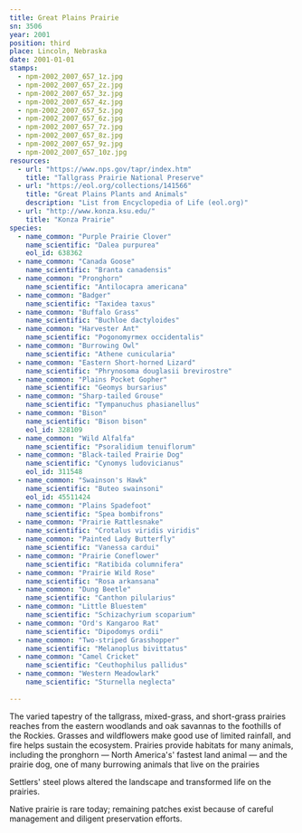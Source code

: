 ```yaml
---
title: Great Plains Prairie
sn: 3506
year: 2001
position: third
place: Lincoln, Nebraska
date: 2001-01-01
stamps:
  - npm-2002_2007_657_1z.jpg
  - npm-2002_2007_657_2z.jpg
  - npm-2002_2007_657_3z.jpg
  - npm-2002_2007_657_4z.jpg
  - npm-2002_2007_657_5z.jpg
  - npm-2002_2007_657_6z.jpg
  - npm-2002_2007_657_7z.jpg
  - npm-2002_2007_657_8z.jpg
  - npm-2002_2007_657_9z.jpg
  - npm-2002_2007_657_10z.jpg
resources:
  - url: "https://www.nps.gov/tapr/index.htm"
    title: "Tallgrass Prairie National Preserve"
  - url: "https://eol.org/collections/141566"
    title: "Great Plains Plants and Animals"
    description: "List from Encyclopedia of Life (eol.org)"
  - url: "http://www.konza.ksu.edu/"
    title: "Konza Prairie"
species:
  - name_common: "Purple Prairie Clover"    
    name_scientific: "Dalea purpurea"
    eol_id: 638362
  - name_common: "Canada Goose" 
    name_scientific: "Branta canadensis"
  - name_common: "Pronghorn"
    name_scientific: "Antilocapra americana"
  - name_common: "Badger" 
    name_scientific: "Taxidea taxus"
  - name_common: "Buffalo Grass"  
    name_scientific: "Buchloe dactyloides"
  - name_common: "Harvester Ant"
    name_scientific: "Pogonomyrmex occidentalis"
  - name_common: "Burrowing Owl"
    name_scientific: "Athene cunicularia"
  - name_common: "Eastern Short-horned Lizard"  
    name_scientific: "Phrynosoma douglasii brevirostre"
  - name_common: "Plains Pocket Gopher"
    name_scientific: "Geomys bursarius"
  - name_common: "Sharp-tailed Grouse"
    name_scientific: "Tympanuchus phasianellus"
  - name_common: "Bison"   
    name_scientific: "Bison bison"
    eol_id: 328109
  - name_common: "Wild Alfalfa"
    name_scientific: "Psoralidium tenuiflorum"
  - name_common: "Black-tailed Prairie Dog"
    name_scientific: "Cynomys ludovicianus"
    eol_id: 311548
  - name_common: "Swainson's Hawk"
    name_scientific: "Buteo swainsoni"
    eol_id: 45511424
  - name_common: "Plains Spadefoot"
    name_scientific: "Spea bombifrons"
  - name_common: "Prairie Rattlesnake"
    name_scientific: "Crotalus viridis viridis"
  - name_common: "Painted Lady Butterfly"
    name_scientific: "Vanessa cardui"
  - name_common: "Prairie Coneflower"
    name_scientific: "Ratibida columnifera"
  - name_common: "Prairie Wild Rose"  
    name_scientific: "Rosa arkansana"
  - name_common: "Dung Beetle" 
    name_scientific: "Canthon pilularius"
  - name_common: "Little Bluestem"
    name_scientific: "Schizachyrium scoparium"
  - name_common: "Ord's Kangaroo Rat"
    name_scientific: "Dipodomys ordii"
  - name_common: "Two-striped Grasshopper"
    name_scientific: "Melanoplus bivittatus"
  - name_common: "Camel Cricket"
    name_scientific: "Ceuthophilus pallidus"
  - name_common: "Western Meadowlark"
    name_scientific: "Sturnella neglecta"
  
---
```

The varied tapestry of the tallgrass, mixed-grass, and short-grass prairies reaches from the eastern woodlands and oak savannas to the foothills of the Rockies. Grasses and wildflowers make good use of limited rainfall, and fire helps sustain the ecosystem. Prairies provide habitats for many animals, including the pronghorn &mdash; North America's' fastest land animal &mdash; and the prairie dog, one of many burrowing animals that live on the prairies

Settlers' steel plows altered the landscape and transformed life on the prairies.

Native prairie is rare today; remaining patches exist because of careful management and diligent preservation efforts.